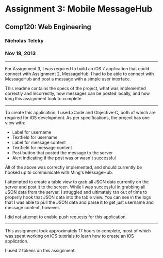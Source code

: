Assignment 3: Mobile MessageHub
=====================================
## Comp120: Web Engineering ##
### Nicholas Teleky ###
### Nov 18, 2013 ###

- - - - - - - - - - - - - - - - - - -

For Assignment 3, I was required to build an iOS 7 application that could connect with Assignment 2, MessageHub. I had to be able to connect with 
MessageHub and post a message with a simple user interface.

This readme contains the specs of the project, what was implemented correctly and incorrectly, 
how messages can be posted locally, and how long this assignment took to complete.

- - - - - - - - - - - - - - - - - - - - -

To create this application, I used xCode and Objective-C, both of which are required for iOS development. As per specifications, 
the project has one view with:

 - Label for username
 - Textfield for username
 - Label for message content
 - Textfield for message content
 - Post button that posted the message to the server
 - Alert indicating if the post was or wasn't successful

All of the above was correctly implemented, and should currently be hooked up to communicate with Ming's MessageHub.

I attempted to create a table view to grab all JSON data currently on the server and post it to the screen. While I was successful in grabbing 
all JSON data from the server, I struggled and ultimately ran out of time to properly hook that JSON data into the table view. You can see in the 
logs that I was able to pull the JSON data and parse it to get just username and message content, however.

I did not attempt to enable push requests for this application.

- - - - - - - - - - - - - - - - - - - - - - - - -

This assignment took approximately 17 hours to complete, most of which was spent working on iOS tutorials to learn how to create an iOS 
application.

I used 2 tokens on this assignment.